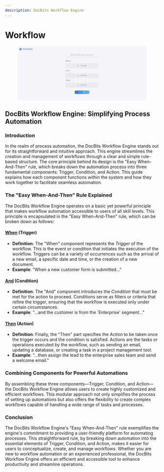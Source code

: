 ```yaml
---
description: DocBits Workflow Engine
---
```


# Workflow

<figure><img src="../../.gitbook/assets/Bildschirmfoto 2024-03-12 um 19.42.57.png" alt=""><figcaption></figcaption></figure>

## DocBits Workflow Engine: Simplifying Process Automation

### Introduction

In the realm of process automation, the DocBits Workflow Engine stands out for its straightforward and intuitive approach. This engine streamlines the creation and management of workflows through a clear and simple rule-based structure. The core principle behind its design is the "Easy When-And-Then" rule, which breaks down the automation process into three fundamental components: Trigger, Condition, and Action. This guide explains how each component functions within the system and how they work together to facilitate seamless automation.

### The "Easy When-And-Then" Rule Explained

The DocBits Workflow Engine operates on a basic yet powerful principle that makes workflow automation accessible to users of all skill levels. This principle is encapsulated in the "Easy When-And-Then" rule, which can be broken down as follows:

#### [When](./#when-trigger) (Trigger)

* **Definition**: The "When" component represents the _Trigger_ of the workflow. This is the event or condition that initiates the execution of the workflow. Triggers can be a variety of occurrences such as the arrival of a new email, a specific date and time, or the creation of a new document.
* **Example**: "When a new customer form is submitted..."

#### [And](./#and-condition) (Condition)

* **Definition**: The "And" component introduces the _Condition_ that must be met for the action to proceed. Conditions serve as filters or criteria that refine the trigger, ensuring that the workflow is executed only under certain circumstances.
* **Example**: "...and the customer is from the 'Enterprise' segment..."

#### [Then](./#then-action) (Action)

* **Definition**: Finally, the "Then" part specifies the _Action_ to be taken once the trigger occurs and the condition is satisfied. Actions are the tasks or operations executed by the workflow, such as sending an email, updating a database, or creating a task in a project management tool.
* **Example**: "...then assign the lead to the enterprise sales team and send a welcome email."

### Combining Components for Powerful Automations

By assembling these three components—Trigger, Condition, and Action—the DocBits Workflow Engine allows users to create highly customized and efficient workflows. This modular approach not only simplifies the process of setting up automations but also offers the flexibility to create complex workflows capable of handling a wide range of tasks and processes.

### Conclusion

The DocBits Workflow Engine's "Easy When-And-Then" rule exemplifies the engine's commitment to providing a user-friendly platform for automating processes. This straightforward rule, by breaking down automation into the essential elements of Trigger, Condition, and Action, makes it easier for users to conceptualize, create, and manage workflows. Whether you are new to workflow automation or an experienced professional, the DocBits Workflow Engine offers an efficient and accessible tool to enhance productivity and streamline operations.



